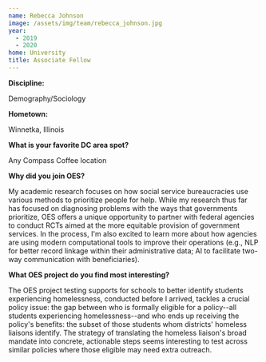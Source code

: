 ```yaml
---
name: Rebecca Johnson
image: /assets/img/team/rebecca_johnson.jpg
year:
  - 2019
  - 2020
home: University
title: Associate Fellow
---
```


**Discipline:**

Demography/Sociology

**Hometown:**

Winnetka, Illinois

**What is your favorite DC area spot?**

Any Compass Coffee location

**Why did you join OES?**

My academic research focuses on how social service bureaucracies use various methods to prioritize people for help. While my research thus far has focused on diagnosing problems with the ways that governments prioritize, OES offers a unique opportunity to partner with federal agencies to conduct RCTs aimed at the more equitable provision of government services. In the process, I'm also excited to learn more about how agencies are using modern computational tools to improve their operations (e.g., NLP for better record linkage within their administrative data; AI to facilitate two-way communication with beneficiaries). 

**What OES project do you find most interesting?**

The OES project testing supports for schools to better identify students experiencing homelessness, conducted before I arrived, tackles a crucial policy issue: the gap between who is formally eligible for a policy--all students experiencing homelessness--and who ends up receiving the policy's benefits: the subset of those students whom districts' homeless liaisons identify. The strategy of translating the homeless liaison's broad mandate into concrete, actionable steps seems interesting to test across similar policies where those eligible may need extra outreach.
